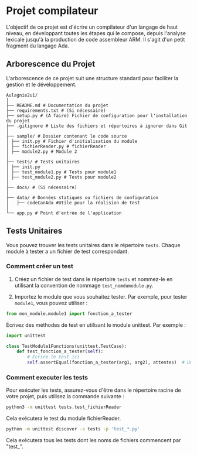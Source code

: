 # Projet compilateur

L'objectif de ce projet est d'écrire un compilateur d'un langage de haut niveau, en développant toutes les étapes qui le compose, depuis l'analyse lexicale jusqu'à la production de code assembleur ARM. Il s'agit d'un petit fragment du langage Ada.

## Arborescence du Projet

L'arborescence de ce projet suit une structure standard pour faciliter la gestion et le développement.
```
Aulagnie2u1/
│
├── README.md # Documentation du projet
├── requirements.txt # (Si nécessaire)
├── setup.py # (A faire) Fichier de configuration pour l'installation du projet
├── .gitignore # Liste des fichiers et répertoires à ignorer dans Git
│
├── sample/ # Dossier contenant le code source
│ ├── init.py # Fichier d'initialisation du module
│ ├── fichierReader.py # fichierReader
│ ├── module2.py # Module 2
│
├── tests/ # Tests unitaires
│ ├── init.py
│ ├── test_module1.py # Tests pour module1
│ ├── test_module2.py # Tests pour module2
│
├── docs/ # (Si nécessaire)
│
├── data/ # Données statiques ou fichiers de configuration
│   ├── codeCanAda #Utile pour la réalision de test
│
└── app.py # Point d'entrée de l'application
```

## Tests Unitaires

Vous pouvez trouver les tests unitaires dans le répertoire `tests`. Chaque module à tester a un fichier de test correspondant.

### Comment créer un test

1. Créez un fichier de test dans le répertoire `tests` et nommez-le en utilisant la convention de nommage `test_nomdumodule.py`.

2. Importez le module que vous souhaitez tester. Par exemple, pour tester `module1`, vous pouvez utiliser :
   
```python
from mon_module.module1 import fonction_a_tester
```

Écrivez des méthodes de test en utilisant le module unittest. Par exemple :
```Python
import unittest

class TestModule1Functions(unittest.TestCase):
    def test_fonction_a_tester(self):
        # Écrire le test ici
        self.assertEqual(fonction_a_tester(arg1, arg2), attentes)  # Un exemple de test
```

### Comment executer les tests

Pour exécuter les tests, assurez-vous d'être dans le répertoire racine de votre projet, puis utilisez la commande suivante :

```bash
python3 -m unittest tests.test_fichierReader
``````
Cela exécutera le test du module fichierReader.

```bash
python -m unittest discover -s tests -p 'test_*.py'
``````
Cela exécutera tous les tests dont les noms de fichiers commencent par "test_".
